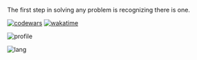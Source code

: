 The first step in solving any problem is recognizing there is one.

[![codewars](https://www.codewars.com/users/Harold2017/badges/micro)](https://www.codewars.com/users/Harold2017) [![wakatime](https://wakatime.com/badge/user/ea1d7412-be89-4367-84e0-eb461f6ae262.svg?style=default)](https://wakatime.com/@ea1d7412-be89-4367-84e0-eb461f6ae262)

![profile](https://github-profile-trophy.vercel.app/?username=harold2017&column=8&theme=nord)

![lang](https://github-readme-stats.vercel.app/api/top-langs/?username=Harold2017&hide=ipynb,html&layout=compact&theme=onedark)

<!--
**Harold2017/Harold2017** is a ✨ _special_ ✨ repository because its `README.md` (this file) appears on your GitHub profile.

Here are some ideas to get you started:

- 🔭 I’m currently working on ...
- 🌱 I’m currently learning ...
- 👯 I’m looking to collaborate on ...
- 🤔 I’m looking for help with ...
- 💬 Ask me about ...
- 📫 How to reach me: ...
- 😄 Pronouns: ...
- ⚡ Fun fact: ...
-->
